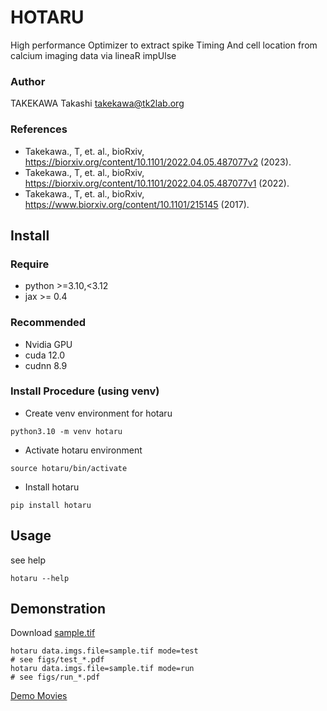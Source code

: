 # HOTARU

High performance Optimizer to extract spike Timing And cell location from calcium imaging data via lineaR impUlse

### Author
TAKEKAWA Takashi <takekawa@tk2lab.org>

### References
- Takekawa., T, et. al.,
  bioRxiv, https://biorxiv.org/content/10.1101/2022.04.05.487077v2 (2023).
- Takekawa., T, et. al.,
  bioRxiv, https://biorxiv.org/content/10.1101/2022.04.05.487077v1 (2022).
- Takekawa., T, et. al.,
  bioRxiv, https://www.biorxiv.org/content/10.1101/215145 (2017).


## Install

### Require
- python >=3.10,<3.12
- jax >= 0.4

### Recommended
- Nvidia GPU
- cuda 12.0
- cudnn 8.9

### Install Procedure (using venv)
- Create venv environment for hotaru
```shell
python3.10 -m venv hotaru
```
- Activate hotaru environment
```shell
source hotaru/bin/activate
```
- Install hotaru
```shell
pip install hotaru
```


## Usage
see help
```shell
hotaru --help
```


## Demonstration
Download [sample.tif](https://drive.google.com/file/d/12pRyoWFRu-h15BaAAscLyoziAjiY5nP6/view?usp=drive_link)
```shell
hotaru data.imgs.file=sample.tif mode=test
# see figs/test_*.pdf
hotaru data.imgs.file=sample.tif mode=run
# see figs/run_*.pdf
```

[Demo Movies](https://drive.google.com/drive/folders/1yZK8vU1WOyCMuU-ogiSB7FJcZUxU8QtP?usp=sharing)
